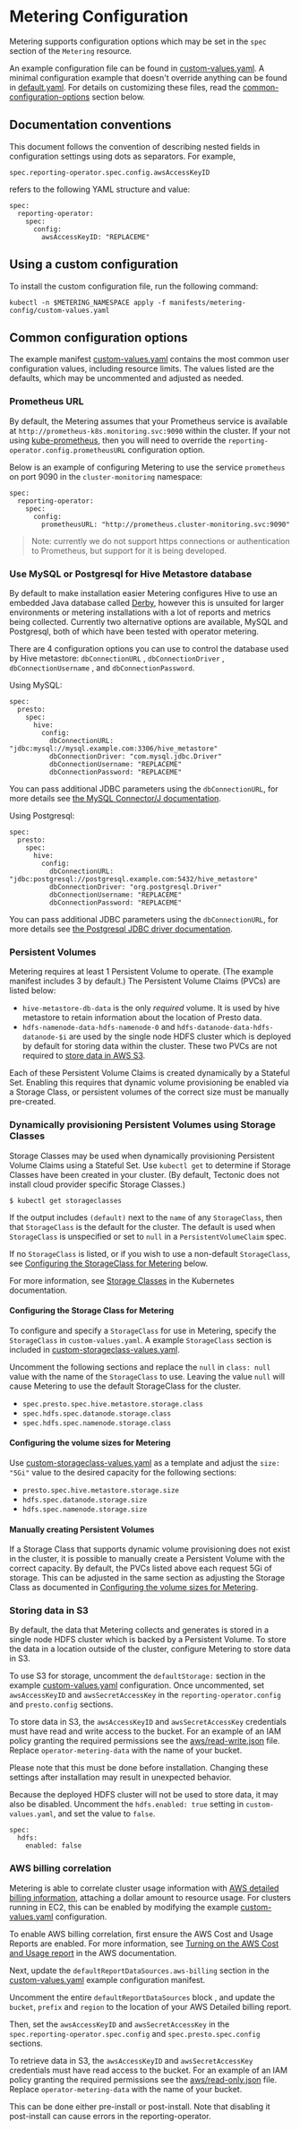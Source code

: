 # Metering Configuration

Metering supports configuration options which may be set in the `spec` section of the `Metering` resource.

An example configuration file can be found in [custom-values.yaml][example-config].
A minimal configuration example that doesn't override anything can be found in [default.yaml][default-config].
For details on customizing these files, read the [common-configuration-options](#common-configuration-options) section below.

## Documentation conventions

This document follows the convention of describing nested fields in configuration settings using dots as separators. For example,

```
spec.reporting-operator.spec.config.awsAccessKeyID
```

refers to the following YAML structure and value:

```
spec:
  reporting-operator:
    spec:
      config:
        awsAccessKeyID: "REPLACEME"
```

## Using a custom configuration

To install the custom configuration file, run the following command:

```
kubectl -n $METERING_NAMESPACE apply -f manifests/metering-config/custom-values.yaml
```

## Common configuration options

The example manifest [custom-values.yaml][example-config] contains the most common user configuration values, including resource limits. The values listed are the defaults, which may be uncommented and adjusted as needed.

### Prometheus URL

By default, the Metering assumes that your Prometheus service is available at `http://prometheus-k8s.monitoring.svc:9090` within the cluster.
If your not using [kube-prometheus][kube-prometheus], then you will need to override the `reporting-operator.config.prometheusURL` configuration option.

Below is an example of configuring Metering to use the service `prometheus` on port 9090 in the `cluster-monitoring` namespace:

```
spec:
  reporting-operator:
    spec:
      config:
        prometheusURL: "http://prometheus.cluster-monitoring.svc:9090"
```

> Note: currently we do not support https connections or authentication to Prometheus, but support for it is being developed.

### Use MySQL or Postgresql for Hive Metastore database

By default to make installation easier Metering configures Hive to use an embedded Java database called [Derby](https://db.apache.org/derby/#What+is+Apache+Derby%3F), however this is unsuited for larger environments or metering installations with a lot of reports and metrics being collected.
Currently two alternative options are available, MySQL and Postgresql, both of which have been tested with operator metering.

There are 4 configuration options you can use to control the database used by Hive metastore: `dbConnectionURL` , `dbConnectionDriver` , `dbConnectionUsername` , and `dbConnectionPassword`.

Using MySQL:

```
spec:
  presto:
    spec:
      hive:
        config:
          dbConnectionURL: "jdbc:mysql://mysql.example.com:3306/hive_metastore"
          dbConnectionDriver: "com.mysql.jdbc.Driver"
          dbConnectionUsername: "REPLACEME"
          dbConnectionPassword: "REPLACEME"
```

You can pass additional JDBC parameters using the `dbConnectionURL`, for more details see [the MySQL Connector/J documentation](https://dev.mysql.com/doc/connector-j/5.1/en/connector-j-reference-configuration-properties.html).

Using Postgresql:

```
spec:
  presto:
    spec:
      hive:
        config:
          dbConnectionURL: "jdbc:postgresql://postgresql.example.com:5432/hive_metastore"
          dbConnectionDriver: "org.postgresql.Driver"
          dbConnectionUsername: "REPLACEME"
          dbConnectionPassword: "REPLACEME"
```

You can pass additional JDBC parameters using the `dbConnectionURL`, for more details see [the Postgresql JDBC driver documentation](https://jdbc.postgresql.org/documentation/head/connect.html#connection-parameters).

### Persistent Volumes

Metering requires at least 1 Persistent Volume to operate. (The example manifest includes 3 by default.) The Persistent Volume Claims (PVCs) are listed below:

- `hive-metastore-db-data` is the only _required_ volume. It is used by
  hive metastore to retain information about the location of Presto data.
- `hdfs-namenode-data-hdfs-namenode-0` and `hdfs-datanode-data-hdfs-datanode-$i`
   are used by the single node HDFS cluster which is deployed by default for
   storing data within the cluster. These two PVCs are not required to [store data in AWS S3](#storing-data-in-s3).

Each of these Persistent Volume Claims is created dynamically by a Stateful Set. Enabling this requires that dynamic volume provisioning be enabled via a Storage Class, or persistent volumes of the correct size must be manually pre-created.

### Dynamically provisioning Persistent Volumes using Storage Classes

Storage Classes may be used when dynamically provisioning Persistent Volume Claims using a Stateful Set. Use `kubectl get` to determine if Storage Classes have been created in your cluster. (By default, Tectonic does not install cloud provider specific
Storage Classes.)

```
$ kubectl get storageclasses
```

If the output includes `(default)` next to the `name` of any `StorageClass`, then that `StorageClass` is the default for the cluster. The default is used when `StorageClass` is unspecified or set to `null` in a `PersistentVolumeClaim` spec.

If no `StorageClass` is listed, or if you wish to use a non-default `StorageClass`, see [Configuring the StorageClass for Metering](#configuring-the-storage-class-for-metering) below.

For more information, see [Storage Classes][storage-classes] in the Kubernetes documentation.

#### Configuring the Storage Class for Metering

To configure and specify a `StorageClass` for use in Metering, specify the `StorageClass` in `custom-values.yaml`. A example `StorageClass` section is included in [custom-storageclass-values.yaml][example-storage-config].

Uncomment the following sections and replace the `null` in `class: null` value with the name of the `StorageClass` to use. Leaving the value `null` will cause Metering to use the default StorageClass for the cluster.

- `spec.presto.spec.hive.metastore.storage.class`
- `spec.hdfs.spec.datanode.storage.class`
- `spec.hdfs.spec.namenode.storage.class`

#### Configuring the volume sizes for Metering

Use [custom-storageclass-values.yaml][example-storage-config] as a template and adjust the `size: "5Gi"` value to the desired capacity for the following sections:

- `presto.spec.hive.metastore.storage.size`
- `hdfs.spec.datanode.storage.size`
- `hdfs.spec.namenode.storage.size`

#### Manually creating Persistent Volumes

If a Storage Class that supports dynamic volume provisioning does not exist in the cluster, it is possible to manually create a Persistent Volume with the correct capacity. By default, the PVCs listed above each request 5Gi of storage. This can be adjusted in the same section as adjusting the Storage Class as documented in [Configuring the volume sizes for Metering](#configuring-the-volume-sizes-for-metering).

### Storing data in S3

By default, the data that Metering collects and generates is stored in a single node HDFS cluster which is backed by a Persistent Volume. To store the data in a location outside of the cluster, configure Metering to store data in S3.

To use S3 for storage, uncomment the `defaultStorage:` section in the example
[custom-values.yaml][example-config] configuration.
Once uncommented, set `awsAccessKeyID` and `awsSecretAccessKey` in the `reporting-operator.config` and `presto.config` sections.

To store data in S3, the `awsAccessKeyID` and `awsSecretAccessKey` credentials must have read and write access to the bucket.
For an example of an IAM policy granting the required permissions see the [aws/read-write.json](aws/read-write.json) file.
Replace `operator-metering-data` with the name of your bucket.

Please note that this must be done before installation. Changing these settings after installation may result in unexpected behavior.

Because the deployed HDFS cluster will not be used to store data, it may also be disabled. Uncomment the `hdfs.enabled: true` setting in `custom-values.yaml`, and set the
value to `false`.

```
spec:
  hdfs:
    enabled: false
```

### AWS billing correlation

Metering is able to correlate cluster usage information with [AWS detailed billing information][AWS-billing], attaching a dollar amount to resource usage. For clusters running in EC2, this can be enabled by modifying the example [custom-values.yaml][example-config] configuration.

To enable AWS billing correlation, first ensure the AWS Cost and Usage Reports
are enabled. For more information, see [Turning on the AWS Cost and Usage report][enable-aws-billing] in the AWS documentation.

Next, update the `defaultReportDataSources.aws-billing` section in the [custom-values.yaml][example-config] example configuration manifest.

Uncomment the entire `defaultReportDataSources` block , and update the `bucket`, `prefix` and `region` to the location of your AWS Detailed billing report.

Then, set the `awsAccessKeyID` and `awsSecretAccessKey` in the `spec.reporting-operator.spec.config` and `spec.presto.spec.config` sections.

To retrieve data in S3, the `awsAccessKeyID` and `awsSecretAccessKey` credentials must have read access to the bucket.
For an example of an IAM policy granting the required permissions see the [aws/read-only.json](aws/read-only.json) file.
Replace `operator-metering-data` with the name of your bucket.

This can be done either pre-install or post-install. Note that disabling it post-install can cause errors in the reporting-operator.

[AWS-billing]: https://docs.aws.amazon.com/awsaccountbilling/latest/aboutv2/billing-reports-costusage.html
[enable-aws-billing]: https://docs.aws.amazon.com/awsaccountbilling/latest/aboutv2/billing-reports-gettingstarted-turnonreports.html
[example-config]: ../manifests/metering-config/custom-values.yaml
[default-config]: ../manifests/metering-config/default.yaml
[example-storage-config]: ../manifests/metering-config/custom-storageclass-values.yaml
[storage-classes]: https://kubernetes.io/docs/concepts/storage/storage-classes/
[kube-prometheus]: https://github.com/coreos/prometheus-operator/tree/master/contrib/kube-prometheus
